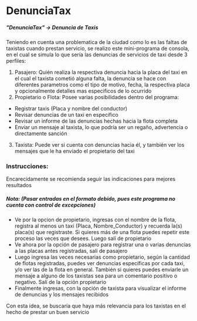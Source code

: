 # DenunciaTax
##### "DenunciaTax" -> Denuncia de Taxis
Teniendo en cuenta una problematica de la ciudad como lo es las faltas de taxistas cuando prestan servicio, se realizo este mini-programa de consola, en el cual se simula lo que sería las denuncias de servicios de taxi desde 3 perfiles:

1. Pasajero: Quién realiza la respectiva denuncia hacia la placa 
del taxi en el cual el taxista cometió alguna falta, la denuncia se hace con diferentes parametros como el tipo de motivo, fecha, la respectiva placa y opcionalmente detalles mas especificos de lo ocurrido
2. Propietario o Flota: Posee varias posibilidades dentro del programa:

* Registrar taxis (Placa y nombre del conductor)
* Revisar denuncias de un taxi en específico
* Revisar un informe de las denuncias hechas hacia la flota completa
* Enviar un mensaje al taxista, lo que podría ser un regaño, advertencia o directamente sanción
3. Taxista: Puede ver si cuenta con denuncias hacia él, y también ver los mensajes que le ha enviado el propietario del taxi

### Instrucciones:

Encarecidamente se recomienda seguir las indicaciones para mejores resultados
##### Nota: (Pasar entradas en el formato debido, pues este programa no cuenta con control de excepciones)

* Ve por la opcion de propietario, ingresas con el nombre de la flota, registra al menos un taxi (Placa, Nombre_Conductor) y recuerda la(s) placa(s) que registraste. Si quieres más de una flota puedes repetir este proceso las veces que desees. Luego salí de propietario
* Ve ahora por la opción de pasajero para registrar una o varias denuncias a las placas antes registradas, salí de pasajero
* Luego ingresa las veces necesarias como propietario, según la cantidad de flotas registradas, puedes ver denuncias específicas por cada taxi, y/o ver las de la flota en general. También si quieres puedes enviarle un mensaje a alguno de los taxistas sea para un comentario positivo o negativo. Salí de la opción propietario
* Finalmente ingresas, con la opción de taxista para visualizar el informe de denuncias y los mensajes recibidos

 Con esta idea, se buscaría que haya más relevancia para los taxistas en el hecho de prestar un buen servicio
